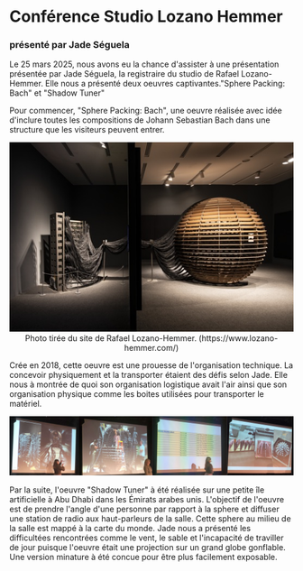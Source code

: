 <h1>Conférence Studio Lozano Hemmer</h1>
<h3>présenté par Jade Séguela</h3>

  Le 25 mars 2025, nous avons eu la chance d'assister à une présentation présentée par Jade Séguela, la registraire du studio de Rafael Lozano-Hemmer. Elle nous a présenté deux oeuvres captivantes."Sphere Packing: Bach" et "Shadow Tuner"
  
  Pour commencer, "Sphere Packing: Bach", une oeuvre réalisée avec idée d'inclure toutes les compositions de Johann Sebastian Bach dans une structure que les visiteurs peuvent entrer.
  
  <p align="center">
  <img src="img/sphere_cables.jpg">
  <br>
  Photo tirée du site de Rafael Lozano-Hemmer. (https://www.lozano-hemmer.com/)
  </p>

  
  Crée en 2018, cette oeuvre est une prouesse de l'organisation technique. La concevoir physiquement et la transporter étaient des défis selon Jade. Elle nous à montrée de quoi son organisation logistique avait l'air ainsi que son organisation physique comme les boites utilisées pour transporter le matériel.

  <p align="center">
  <img src="img/organisation_montage.png">
  <br>
  </p>

  Par la suite, l'oeuvre "Shadow Tuner" à été réalisée sur une petite île artificielle à Abu Dhabi dans les Émirats arabes   unis. L'objectif de l'oeuvre est de prendre l'angle d'une personne par rapport à la sphere et diffuser une station de radio aux haut-parleurs de la salle. Cette sphere au milieu de la salle est mappé à la carte du monde. Jade nous a présenté les difficultées rencontrées comme le vent, le sable et l'incapacité de traviller de jour puisque l'oeuvre était une projection sur un grand globe gonflable. Une version minature à été concue pour être plus facilement exposable. 
